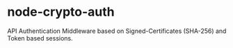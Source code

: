 node-crypto-auth
================

API Authentication Middleware based on Signed-Certificates (SHA-256) and Token based sessions.
